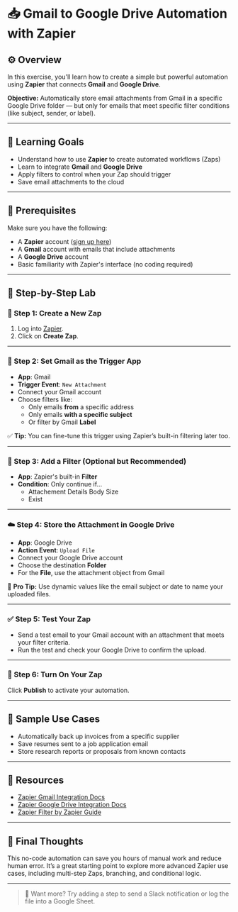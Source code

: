# 📥 Gmail to Google Drive Automation with Zapier

## ⚙️ Overview

In this exercise, you'll learn how to create a simple but powerful automation using **Zapier** that connects **Gmail** and **Google Drive**.

**Objective:** Automatically store email attachments from Gmail in a specific Google Drive folder — but only for emails that meet specific filter conditions (like subject, sender, or label).

---

## 🧠 Learning Goals

- Understand how to use **Zapier** to create automated workflows (Zaps)
- Learn to integrate **Gmail** and **Google Drive**
- Apply filters to control when your Zap should trigger
- Save email attachments to the cloud

---

## 🧰 Prerequisites

Make sure you have the following:

- A **Zapier** account ([sign up here](https://zapier.com/sign-up))
- A **Gmail** account with emails that include attachments
- A **Google Drive** account
- Basic familiarity with Zapier's interface (no coding required)

---


## 🧪 Step-by-Step Lab

### 🔁 Step 1: Create a New Zap

1. Log into [Zapier](https://zapier.com).
2. Click on **Create Zap**.

---

### 📩 Step 2: Set Gmail as the Trigger App

- **App**: Gmail
- **Trigger Event**: `New Attachment`
- Connect your Gmail account
- Choose filters like:
  - Only emails **from** a specific address
  - Only emails **with a specific subject**
  - Or filter by Gmail **Label**

✅ **Tip:** You can fine-tune this trigger using Zapier’s built-in filtering later too.

---

### 🧪 Step 3: Add a Filter (Optional but Recommended)

- **App**: Zapier's built-in **Filter**
- **Condition**: Only continue if...
  - Attachement Details Body Size
  - Exist

---

### ☁️ Step 4: Store the Attachment in Google Drive

- **App**: Google Drive
- **Action Event**: `Upload File`
- Connect your Google Drive account
- Choose the destination **Folder**
- For the **File**, use the attachment object from Gmail

🧠 **Pro Tip:** Use dynamic values like the email subject or date to name your uploaded files.

---

### ✅ Step 5: Test Your Zap

- Send a test email to your Gmail account with an attachment that meets your filter criteria.
- Run the test and check your Google Drive to confirm the upload.

---

### 🚀 Step 6: Turn On Your Zap

Click **Publish** to activate your automation.

---

## 📎 Sample Use Cases

- Automatically back up invoices from a specific supplier
- Save resumes sent to a job application email
- Store research reports or proposals from known contacts

---

## 📘 Resources

- [Zapier Gmail Integration Docs](https://zapier.com/apps/gmail/integrations)
- [Zapier Google Drive Integration Docs](https://zapier.com/apps/google-drive/integrations)
- [Zapier Filter by Zapier Guide](https://help.zapier.com/hc/en-us/articles/8496271886989)

---

## 🙌 Final Thoughts

This no-code automation can save you hours of manual work and reduce human error. It’s a great starting point to explore more advanced Zapier use cases, including multi-step Zaps, branching, and conditional logic.

---

> 🧠 Want more? Try adding a step to send a Slack notification or log the file into a Google Sheet.
